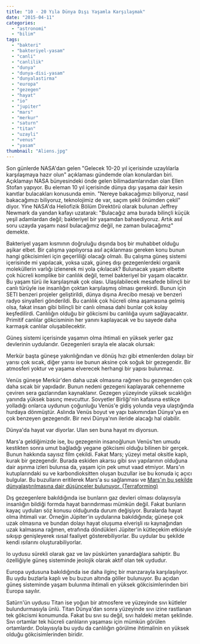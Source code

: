 ```yaml
---
title: "10 - 20 Yıla Dünya Dışı Yaşamla Karşılaşmak"
date: "2015-04-11"
categories: 
  - "astronomi"
  - "bilim"
tags: 
  - "bakteri"
  - "bakteriyel-yasam"
  - "canli"
  - "canlilik"
  - "dunya"
  - "dunya-disi-yasam"
  - "dunyalastirma"
  - "europa"
  - "gezegen"
  - "hayat"
  - "io"
  - "jupiter"
  - "mars"
  - "merkur"
  - "saturn"
  - "titan"
  - "uzayli"
  - "venus"
  - "yasam"
thumbnail: "Aliens.jpg"
---
```


Son günlerde NASA'dan gelen "Gelecek 10-20 yıl içerisinde uzaylılarla karşılaşmaya hazır olun" açıklaması gündemde olan konulardan biri. Açıklamayı NASA bünyesindeki önde gelen bilimadamlarından olan Ellen Stofan yapıyor. Bu eleman 10 yıl içerisinde dünya dışı yaşama dair kesin kanıtlar bulacakları konusunda emin. "Nereye bakacağımızı biliyoruz, nasıl bakacağımızı biliyoruz, teknolojimiz de var, saçım şekil önümden çekil" diyor. Yine NASA'da Heliofizik Bölüm Direktörü olarak bulunan Jeffrey Newmark da yandan kafayı uzatarak: "Bulacağız ama burada bilinçli küçük yeşil adamlardan değil; bakteriyel bir yaşamdan bahsediyoruz. Artık asıl soru uzayda yaşamı nasıl bulacağımız değil, ne zaman bulacağımız" demekte.

Bakteriyel yaşam kısmının doğruluğu dışında boş bir muhabbet olduğu aşikar elbet. Bir çalışma yapılıyorsa asıl açıklanması gereken konu bunun hangi gökcisimleri için geçerliliği olacağı olmalı. Bu çalışma güneş sistemi içerisinde mi yapılacak, yoksa uzak, güneş dışı gezegenlerdeki organik moleküllerin varlığı izlenerek mi yola çıkılacak? Bulunacak yaşam elbette çok hücreli komplike bir canlılık değil, temel bakteriyel bir yaşam olacaktır. Bu yaşam türü ile karşılaşmak çok olası. Ulaşılabilecek mesafede bilinçli bir canlı türüyle ise insanlığın çoktan karşılaşmış olması gerekirdi. Bunun için SETI benzeri projeler geliştirildi, dünya dışına Arecibo mesajı ve benzeri radyo sinyalleri gönderildi. Bu canlılık çok hücreli olma aşamasına gelmiş olsa, fakat insan gibi bilinçli bir canlı olmasa dahi bunlar çok kolay keşfedilirdi. Canlılığın olduğu bir gökcismi bu canlılığa uyum sağlayacaktır. Primitif canlılar gökcisminin her yanını kaplayacak ve bu sayede daha karmaşık canlılar oluşabilecektir.

Güneş sistemi içerisinde yaşamın olma ihtimali en yüksek yerler gaz devlerinin uydularıdır. Gezegenleri sırayla ele alacak olursak:

Merkür başta güneşe yakınlığından ve dönüş hızı gibi etmenlerden dolayı bir yarısı çok sıcak, diğer yarısı ise bunun aksine çok soğuk bir gezegendir. Bir atmosferi yoktur ve yaşama elverecek herhangi bir yapısı bulunmaz.

Venüs güneşe Merkür'den daha uzak olmasına rağmen bu gezegenden çok daha sıcak bir yapıdadır. Bunun nedeni gezegeni kaplayarak cehenneme çeviren sera gazlarından kaynaklanır. Gezegen yüzeyinde yüksek sıcaklığın yanında yüksek basınç mevcuttur. Sovyetler Birliği'nin kafasına estikçe yolladığı onlarca uydunun çoğunluğu Venüs'e gidiş yolunda veya ulaştığında hurdaya dönmüştür. Aslında Venüs boyut ve yapı bakımından Dünya'ya en çok benzeyen gezegendir. Bir nevi Dünya'nın ileride alacağı hal olabilir.

Dünya'da hayat var diyorlar. Ulan sen buna hayat mı diyorsun.

Mars'a geldiğimizde ise, bu gezegenin insanoğlunun Venüs'ten umudu kestikten sonra umut bağladığı yegane gökcismi olduğu bilinen bir gerçek. Bunun hakkında sayısız film çekildi. Fakat Mars; yüzeyi metal oksitle kaplı, kurak bir gezegendir. Burada eskiden akarsu gibi sıvı yapılarının olduğuna dair aşınma izleri bulunsa da, yaşam için pek umut vaad etmiyor. Mars'ın kutuplarındaki su ve karbondioksitten oluşan buzullar ise bu konuda iç açıcı bulgular. Bu buzulların eritilerek Mars'a su sağlanması ve [Mars'ın bu şekilde dünyalaştırılmasına dair düşünceler bulunuyor. (Terraforming)](http://sabahlatan.com/blog/diger-gezegenleri-dunyalastirmak-terraforming/)

Dış gezegenlere bakıldığında ise bunların gaz devleri olması dolayısıyla insanlığın bildiği formda hayat barındırması mümkün değil. Fakat bunların kayaç uyduları söz konusu olduğunda durum değişiyor. Buralarda hayat olma ihtimali var. Örneğin Jüpiter'in uydularına bakıldığında; güneşe çok uzak olmasına ve bundan dolayı hayat oluşuma elverişli ısı kaynağından uzak kalmasına rağmen, etrafında döndükleri Jüpiter'in kütleçekim etkisiyle sıkışıp genişleyerek ısısal faaliyet gösterebiliyorlar. Bu uydular bu şekilde kendi ısılarını oluşturabiliyorlar.

Io uydusu sürekli olarak gaz ve lav püskürten yanardağlara sahiptir. Bu özelliğiyle güneş sisteminde jeolojik olarak aktif olan tek uydudur.

Europa uydusuna bakıldığında ise daha ilginç bir manzarayla karşılaşılıyor. Bu uydu buzlarla kaplı ve bu buzun altında göller bulunuyor. Bu açıdan güneş sisteminde yaşam bulunma ihtimali en yüksek gökcisimlerinden biri Europa sayılır.

Satürn'ün uydusu Titan ise yoğun bir atmosfere ve yüzeyinde sıvı kütleler bulundurmasıyla ünlü. Titan Dünya'dan sonra yüzeyinde sıvı izine rastlanan tek gökcismi konumunda. Fakat bu sıvı su değil, sıvı haldeki metan şeklinde. Sıvı ortamlar tek hücreli canlıların yaşaması için mümkün görülen ortamlardır. Dolayısıyla bu uydu da canlılığın görülme ihtimalinin en yüksek olduğu gökcisimlerinden biridir.
